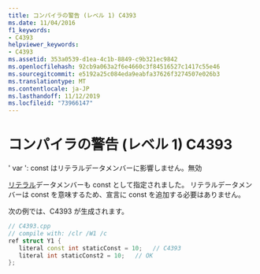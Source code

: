 ```yaml
---
title: コンパイラの警告 (レベル 1) C4393
ms.date: 11/04/2016
f1_keywords:
- C4393
helpviewer_keywords:
- C4393
ms.assetid: 353a0539-d1ea-4c1b-8849-c9b321ec9842
ms.openlocfilehash: 92cb9a063a2f6e4660c3f84516527c1417c55e46
ms.sourcegitcommit: e5192a25c084eda9eabfa37626f3274507e026b3
ms.translationtype: MT
ms.contentlocale: ja-JP
ms.lasthandoff: 11/12/2019
ms.locfileid: "73966147"
---
```

# <a name="compiler-warning-level-1-c4393"></a>コンパイラの警告 (レベル 1) C4393

' var ': const はリテラルデータメンバーに影響しません。無効

[リテラル](../../extensions/literal-cpp-component-extensions.md)データメンバーも const として指定されました。  リテラルデータメンバーは const を意味するため、宣言に const を追加する必要はありません。

次の例では、C4393 が生成されます。

```cpp
// C4393.cpp
// compile with: /clr /W1 /c
ref struct Y1 {
   literal const int staticConst = 10;   // C4393
   literal int staticConst2 = 10;   // OK
};
```